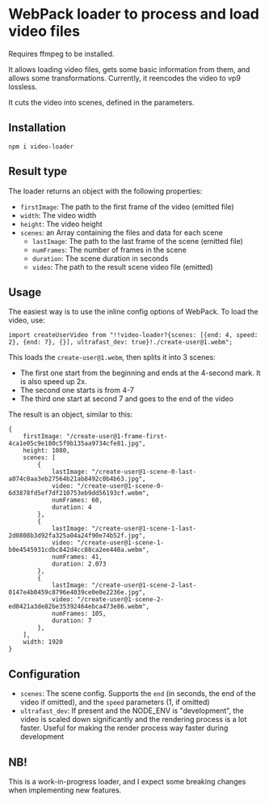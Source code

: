 # WebPack loader to process and load video files

Requires ffmpeg to be installed.

It allows loading video files, gets some basic information from them, and allows some transformations. Currently, it reencodes the video to vp9 lossless.

It cuts the video into scenes, defined in the parameters.

## Installation

```
npm i video-loader
```

## Result type

The loader returns an object with the following properties:

* ```firstImage```: The path to the first frame of the video (emitted file)
* ```width```: The video width
* ```height```: The video height
* ```scenes```: an Array containing the files and data for each scene
  * ```lastImage```: The path to the last frame of the scene (emitted file)
  * ```numFrames```: The number of frames in the scene
  * ```duration```: The scene duration in seconds
  * ```video```: The path to the result scene video file (emitted)

## Usage

The easiest way is to use the inline config options of WebPack. To load the video, use:

```
import createUserVideo from "!!video-loader?{scenes: [{end: 4, speed: 2}, {end: 7}, {}], ultrafast_dev: true}!./create-user@1.webm";
```

This loads the ```create-user@1.webm```, then splits it into 3 scenes:

* The first one start from the beginning and ends at the 4-second mark. It is also speed up 2x.
* The second one starts is from 4-7
* The third one start at second 7 and goes to the end of the video

The result is an object, similar to this:

```
{
	firstImage: "/create-user@1-frame-first-4ca1e05c9e180c5f9b135aa9734cfe81.jpg",
	height: 1080,
	scenes: [
		{
			lastImage: "/create-user@1-scene-0-last-a074c0aa3eb27564b21ab8492c0b4b63.jpg",
			video: "/create-user@1-scene-0-6d3878fd5ef7df210753eb9dd56193cf.webm",
			numFrames: 60,
			duration: 4
		},
		{
			lastImage: "/create-user@1-scene-1-last-2d0808b3d92fa325a04a24f90e74b52f.jpg",
			video: "/create-user@1-scene-1-b0e4545931cdbc842d4cc88ca2ee448a.webm",
			numFrames: 41,
			duration: 2.073
		},
		{
			lastImage: "/create-user@1-scene-2-last-0147e4b0459c8796e4039ce0e0e2236e.jpg",
			video: "/create-user@1-scene-2-ed0421a3de82be35392464ebca473e86.webm",
			numFrames: 105,
			duration: 7
		},
	],
	width: 1920
}
```

## Configuration

* ```scenes```: The scene config. Supports the ```end``` (in seconds, the end of the video if omitted), and the ```speed``` parameters (1, if omitted)
* ```ultrafast_dev```: If present and the NODE_ENV is "development", the video is scaled down significantly and the rendering process is a lot faster. Useful
	for making the render process way faster during development

## NB!

This is a work-in-progress loader, and I expect some breaking changes when implementing new features.
